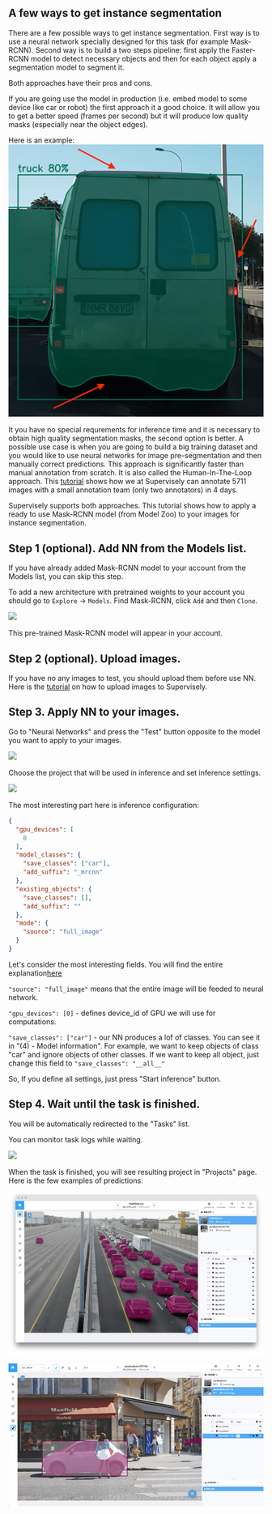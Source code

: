 
## A few ways to get instance segmentation

There are a few possible ways to get instance segmentation. First way is to use a neural network specially designed for this task (for example Mask-RCNN). Second way is to build a two steps pipeline: first apply the Faster-RCNN model to detect necessary objects and then for each object apply a segmentation model to segment it. 

Both approaches have their pros and cons. 

If you are going use the model in production (i.e. embed model to some device like car or robot) the first approach it a good choice. It will allow you to get a better speed (frames per second) but it will produce low quality masks (especially near the object edges). 

Here is an example:
![](01.png)

It you have no special requrements for inference time and it is necessary to obtain high quality segmentation masks, the second option is better. A possible use case is when you are going to build a big training dataset and you would like to use neural networks for image pre-segmentation and then manually correct predictions. This approach is significantly faster than manual annotation from scratch. It is also called the Human-In-The-Loop approach. This [tutorial](https://hackernoon.com/releasing-supervisely-person-dataset-for-teaching-machines-to-segment-humans-1f1fc1f28469) shows how we at Supervisely can annotate 5711 images with a small annotation team (only two annotators) in 4 days.

Supervisely supports both approaches. This tutorial shows how to apply a ready to use Mask-RCNN model (from Model Zoo) to your images for instance segmentation.


## Step 1 (optional). Add NN from the Models list. 

If you have already added Mask-RCNN model to your account from the Models list, you can skip this step. 

To add a new architecture with pretrained weights to your account you should go to `Explore` -> `Models`. Find Mask-RCNN, click `Add` and then `Clone`.

![](../../../assets/legacy/nn/mask_rcnn/add_mask.png)

This pre-trained Mask-RCNN model will appear in your account. 

## Step 2 (optional). Upload images.

If you have no any images to test, you should upload them before use NN. Here is the [tutorial](../../../data-organization/import-export.md) on how to upload images to Supervisely.


## Step 3. Apply NN to your images.

Go to "Neural Networks" and press the "Test" button opposite to the model you want to apply to your images. 

![](../../../assets/legacy/nn/mask_rcnn/mask_train.png)

Choose the project that will be used in inference and set inference settings.

![](../../../assets/legacy/nn/mask_rcnn/mask_test_config.png)

The most interesting part here is inference configuration: 

```json
{
  "gpu_devices": [
    0
  ],
  "model_classes": {
    "save_classes": ["car"],
    "add_suffix": "_mrcnn"
  },
  "existing_objects": {
    "save_classes": [],
    "add_suffix": ""
  },
  "mode": {
    "source": "full_image"
  }
}
```

Let's consider the most interesting fields. You will find the entire explanation[here](../../configs/inference_config.md) 

`"source": "full_image"` means that the entire image will be feeded to neural network.

`"gpu_devices": [0]` - defines device_id of GPU we will use for computations. 

`"save_classes": ["car"]` - our NN produces a lof of classes. You can see it in "(4) - Model information". For example, we want to keep objects of class "car" and ignore objects of other classes. If we want to keep all object, just change this field to `"save_classes": "__all__"`


So, If you define all settings, just press "Start inference" button. 

## Step 4. Wait until the task is finished. 

You will be automatically redirected to the "Tasks" list.

You can monitor task logs while waiting.  

![](../../../assets/legacy/nn/mask_rcnn/mask_log.png) 

When the task is finished, you will see resulting project in "Projects" page. Here is the few examples of predictions:

![](09.jpg) 

![](10.jpg)  


